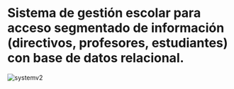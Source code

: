 # Sistema de gestión escolar para acceso segmentado de información (directivos, profesores, estudiantes) con base de datos relacional.
![systemv2](https://github.com/user-attachments/assets/7a606b56-8ba2-45b5-a493-43cedb1e3d6f)
